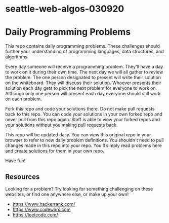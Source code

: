 # seattle-web-algos-030920

# Daily Programming Problems
This repo contains daily programming problems. These challenges should further
your understanding of programming languages, data structures, and algorithms.

Every day someone will receive a programming problem. They'll have a day to work
on it during their own time. The next day we will all gather to review the problem.
The one person designated to present will write their solution on the whiteboard.
They will discuss their solution. Whoever presents their solution each day gets to
pick the next problem for everyone to work on. Although only one person will present
each day everyone should still work on each problem.

Fork this repo and code your solutions there. Do not make pull requests back to
this repo. You can code your solutions in your own forked repo and never pull
from this repo again. Staff is able to view your forked repos and your solutions
without you making pull requests back.

This repo will be updated daily. You can view this original repo in your
browser to refer to new daily problem definitions. You shouldn't need to pull
changes made in this repo into your repo. You'll simply read problems here
and create solutions for them in your own repo.

Have fun!

## Resources
Looking for a problem? Try looking for something challenging on these websites,
or find one anywhere else, or make up your own!

* <https://www.hackerrank.com/>
* <https://www.codewars.com>
* <https://leetcode.com/>